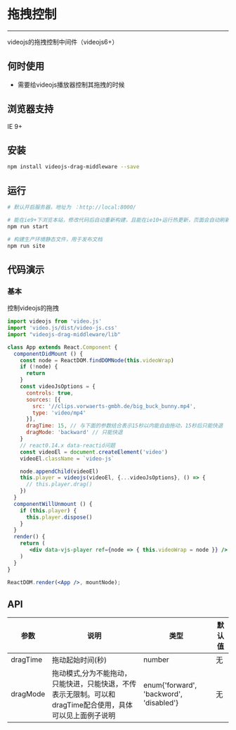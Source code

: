 # 拖拽控制

---

videojs的拖拽控制中间件（videojs6+）

## 何时使用

- 需要给videojs播放器控制其拖拽的时候

## 浏览器支持

IE 9+

## 安装

```bash
npm install videojs-drag-middleware --save
```

## 运行

```bash
# 默认开启服务器，地址为 ：http://local:8000/

# 能在ie9+下浏览本站，修改代码后自动重新构建，且能在ie10+运行热更新，页面会自动刷新
npm run start

# 构建生产环境静态文件，用于发布文档
npm run site
```

## 代码演示

### 基本

控制videojs的拖拽

```jsx
import videojs from 'video.js'
import 'video.js/dist/video-js.css'
import "videojs-drag-middleware/lib"

class App extends React.Component {
  componentDidMount () {
    const node = ReactDOM.findDOMNode(this.videoWrap)
    if (!node) {
      return
    }
    const videoJsOptions = {
      controls: true,
      sources: [{
        src: '//clips.vorwaerts-gmbh.de/big_buck_bunny.mp4',
        type: 'video/mp4'
      }],
      dragTime: 15, // 与下面的参数结合表示15秒以内能自由拖动，15秒后只能快退
      dragMode: 'backward' // 只能快退
    }
    // react0.14.x data-reactid问题
    const videoEl = document.createElement('video')
    videoEl.className = `video-js`

    node.appendChild(videoEl)
    this.player = videojs(videoEl, {...videoJsOptions}, () => {
      // this.player.drag()
    })
  }
  componentWillUnmount () {
    if (this.player) {
      this.player.dispose()
    }
  }
  render() {
    return (
       <div data-vjs-player ref={node => { this.videoWrap = node }} />
    )
  }
}

ReactDOM.render(<App />, mountNode);
```

## API

| 参数 | 说明 | 类型 | 默认值 |
| --- | --- | --- | --- |
| dragTime | 拖动起始时间(秒) | number | 无 |
| dragMode | 拖动模式,分为不能拖动，只能快进，只能快退，不传表示无限制。可以和dragTime配合使用，具体可以见上面例子说明 | enum{'forward', 'backword', 'disabled'} | 无 |
